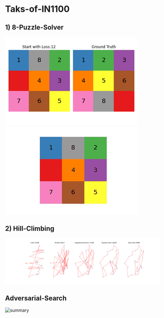 # Taks-of-IN1100

## 1) 8-Puzzle-Solver

![Startend](8-Puzzle-Solver/extra/182043765/start-gt.png) ![Startend](8-Puzzle-Solver/extra/182043765/summary.gif)

## 2) Hill-Climbing

![summary](Hill-Climbing/extra/Djibouti/summary.png)

## Adversarial-Search

![summary](Adversarial-Search/extra/board.jpg)
